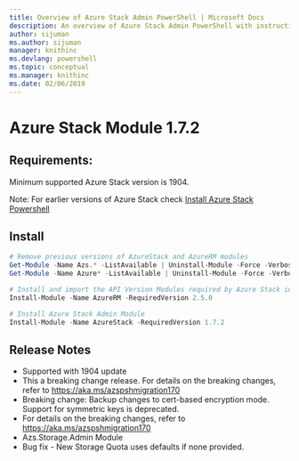 ```yaml
---
title: Overview of Azure Stack Admin PowerShell | Microsoft Docs
description: An overview of Azure Stack Admin PowerShell with instructions for installation and configuration.
author: sijuman 
ms.author: sijuman
manager: knithinc
ms.devlang: powershell
ms.topic: conceptual
ms.manager: knithinc
ms.date: 02/06/2019
---
```

# Azure Stack Module 1.7.2

## Requirements:

Minimum supported Azure Stack version is 1904.

Note: For earlier versions of Azure Stack check [Install Azure Stack Powershell](/azure/azure-stack/azure-stack-powershell-install#install-azure-stack-powershell)

## Install

```powershell
# Remove previous versions of AzureStack and AzureRM modules
Get-Module -Name Azs.* -ListAvailable | Uninstall-Module -Force -Verbose
Get-Module -Name Azure* -ListAvailable | Uninstall-Module -Force -Verbose

# Install and import the API Version Modules required by Azure Stack into the current PowerShell session.
Install-Module -Name AzureRM -RequiredVersion 2.5.0

# Install Azure Stack Admin Module
Install-Module -Name AzureStack -RequiredVersion 1.7.2
```

## Release Notes

* Supported with 1904 update
* This a breaking change release. For details on the breaking changes, refer to <https://aka.ms/azspshmigration170>
* Breaking change: Backup changes to cert-based encryption mode. Support for symmetric keys is deprecated.
* For details on the breaking changes, refer to https://aka.ms/azspshmigration170
* Azs.Storage.Admin Module 
* Bug fix - New Storage Quota uses defaults if none provided.